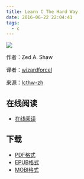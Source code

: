 ```yaml
---
title: Learn C The Hard Way 
date: 2016-06-22 22:04:41
tags:
  - c
---
```


![](https://ek8whxe.cloudimg.io/s/width/226/https://www.gitbook.com/cover/book/wizardforcel/lcthw.jpg?build=1452162345819&v=12.0.4)

作者：Zed A. Shaw

译者：[wizardforcel](https://github.com/wizardforcel)

来源：[lcthw-zh](https://github.com/wizardforcel/lcthw-zh)

<!--more-->

## 在线阅读 ##

+ [在线阅读](https://www.gitbook.com/book/wizardforcel/lcthw/details)

## 下载 ##

+ [PDF格式](https://www.gitbook.com/download/pdf/book/wizardforcel/lcthw)
+ [EPUB格式](https://www.gitbook.com/download/epub/book/wizardforcel/lcthw)
+ [MOBI格式](https://www.gitbook.com/download/mobi/book/wizardforcel/lcthw)
